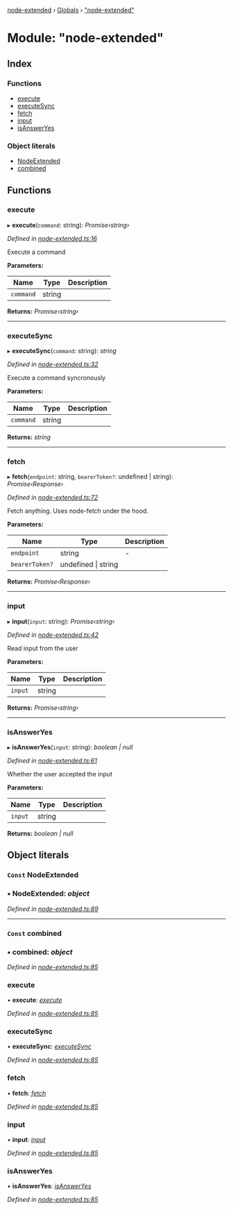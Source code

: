 [node-extended](../README.md) › [Globals](../globals.md) › ["node-extended"](_node_extended_.md)

# Module: "node-extended"

## Index

### Functions

* [execute](_node_extended_.md#execute)
* [executeSync](_node_extended_.md#executesync)
* [fetch](_node_extended_.md#fetch)
* [input](_node_extended_.md#input)
* [isAnswerYes](_node_extended_.md#isansweryes)

### Object literals

* [NodeExtended](_node_extended_.md#const-nodeextended)
* [combined](_node_extended_.md#const-combined)

## Functions

###  execute

▸ **execute**(`command`: string): *Promise‹string›*

*Defined in [node-extended.ts:16](https://github.com/Robbie-Cook/node-helper/blob/70e3732/src/node-extended.ts#L16)*

Execute a command

**Parameters:**

Name | Type | Description |
------ | ------ | ------ |
`command` | string |   |

**Returns:** *Promise‹string›*

___

###  executeSync

▸ **executeSync**(`command`: string): *string*

*Defined in [node-extended.ts:32](https://github.com/Robbie-Cook/node-helper/blob/70e3732/src/node-extended.ts#L32)*

Execute a command syncronously

**Parameters:**

Name | Type | Description |
------ | ------ | ------ |
`command` | string |   |

**Returns:** *string*

___

###  fetch

▸ **fetch**(`endpoint`: string, `bearerToken?`: undefined | string): *Promise‹Response›*

*Defined in [node-extended.ts:72](https://github.com/Robbie-Cook/node-helper/blob/70e3732/src/node-extended.ts#L72)*

Fetch anything.
Uses node-fetch under the hood.

**Parameters:**

Name | Type | Description |
------ | ------ | ------ |
`endpoint` | string | - |
`bearerToken?` | undefined &#124; string |   |

**Returns:** *Promise‹Response›*

___

###  input

▸ **input**(`input`: string): *Promise‹string›*

*Defined in [node-extended.ts:42](https://github.com/Robbie-Cook/node-helper/blob/70e3732/src/node-extended.ts#L42)*

Read input from the user

**Parameters:**

Name | Type | Description |
------ | ------ | ------ |
`input` | string |   |

**Returns:** *Promise‹string›*

___

###  isAnswerYes

▸ **isAnswerYes**(`input`: string): *boolean | null*

*Defined in [node-extended.ts:61](https://github.com/Robbie-Cook/node-helper/blob/70e3732/src/node-extended.ts#L61)*

Whether the user accepted the input

**Parameters:**

Name | Type | Description |
------ | ------ | ------ |
`input` | string |   |

**Returns:** *boolean | null*

## Object literals

### `Const` NodeExtended

### ▪ **NodeExtended**: *object*

*Defined in [node-extended.ts:89](https://github.com/Robbie-Cook/node-helper/blob/70e3732/src/node-extended.ts#L89)*

___

### `Const` combined

### ▪ **combined**: *object*

*Defined in [node-extended.ts:85](https://github.com/Robbie-Cook/node-helper/blob/70e3732/src/node-extended.ts#L85)*

###  execute

• **execute**: *[execute](_node_extended_.md#execute)*

*Defined in [node-extended.ts:85](https://github.com/Robbie-Cook/node-helper/blob/70e3732/src/node-extended.ts#L85)*

###  executeSync

• **executeSync**: *[executeSync](_node_extended_.md#executesync)*

*Defined in [node-extended.ts:85](https://github.com/Robbie-Cook/node-helper/blob/70e3732/src/node-extended.ts#L85)*

###  fetch

• **fetch**: *[fetch](_node_extended_.md#fetch)*

*Defined in [node-extended.ts:85](https://github.com/Robbie-Cook/node-helper/blob/70e3732/src/node-extended.ts#L85)*

###  input

• **input**: *[input](_node_extended_.md#input)*

*Defined in [node-extended.ts:85](https://github.com/Robbie-Cook/node-helper/blob/70e3732/src/node-extended.ts#L85)*

###  isAnswerYes

• **isAnswerYes**: *[isAnswerYes](_node_extended_.md#isansweryes)*

*Defined in [node-extended.ts:85](https://github.com/Robbie-Cook/node-helper/blob/70e3732/src/node-extended.ts#L85)*
